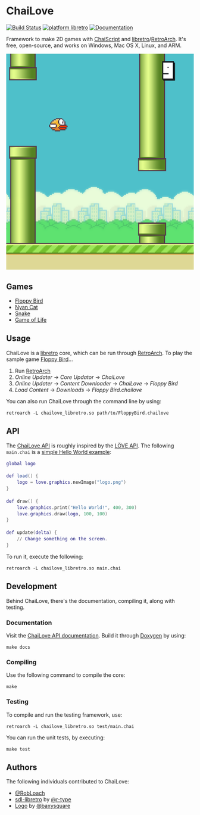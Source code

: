 # ChaiLove
[![Build Status](https://travis-ci.org/libretro/libretro-chailove.svg?branch=master)](https://travis-ci.org/libretro/libretro-chailove)
[![platform libretro](https://img.shields.io/badge/platform-libretro-brightgreen.svg)](http://buildbot.fiveforty.net/admin/buildbot/build/?name=chailove)
[![Documentation](https://img.shields.io/badge/docs-doxygen-blue.svg)](https://rawgit.com/libretro/libretro-chailove/docs/)

Framework to make 2D games with [ChaiScript](http://chaiscript.com/) and [libretro](https://www.libretro.com)/[RetroArch](http://retroarch.com). It's free, open-source, and works on Windows, Mac OS X, Linux, and ARM.

![Floppy Bird Screenshot](docs/screenshot.png)

## Games

- [Floppy Bird](https://github.com/RobLoach/ChaiLove-FloppyBird)
- [Nyan Cat](https://github.com/RobLoach/ChaiLove-NyanCat)
- [Snake](examples/snake/Snake.chai)
- [Game of Life](https://github.com/RobLoach/ChaiLove-GameOfLife)

## Usage

ChaiLove is a [libretro](https://www.libretro.com/) core, which can be run through [RetroArch](http://retroarch.com/). To play the sample game [Floppy Bird](https://github.com/RobLoach/ChaiLove-FloppyBird)...

1. Run [RetroArch](http://retroarch.com/)
2. *Online Updater* → *Core Updator* → *ChaiLove*
3. *Online Updater* → *Content Downloader* → *ChaiLove* → *Floppy Bird*
4. *Load Content* → *Downloads* → *Floppy Bird.chailove*

You can also run ChaiLove through the command line by using:

```
retroarch -L chailove_libretro.so path/to/FloppyBird.chailove
```

## API

The [ChaiLove API](https://rawgit.com/libretro/libretro-chailove/docs/) is roughly inspired by the [LÖVE API](https://love2d.org/wiki/Main_Page). The following `main.chai` is a [simple Hello World example](examples/simple/main.chai):

``` lua
global logo

def load() {
	logo = love.graphics.newImage("logo.png")
}

def draw() {
	love.graphics.print("Hello World!", 400, 300)
	love.graphics.draw(logo, 100, 100)
}

def update(delta) {
	// Change something on the screen.
}
```

To run it, execute the following:

```
retroarch -L chailove_libretro.so main.chai
```

## Development

Behind ChaiLove, there's the documentation, compiling it, along with testing.

### Documentation

Visit the [ChaiLove API documentation](https://rawgit.com/libretro/libretro-chailove/docs/). Build it through [Doxygen](http://www.stack.nl/~dimitri/doxygen/) by using:

```
make docs
```

### Compiling

Use the following command to compile the core:

```
make
```

### Testing

To compile and run the testing framework, use:

```
retroarch -L chailove_libretro.so test/main.chai
```

You can run the unit tests, by executing:

```
make test
```

## Authors

The following individuals contributed to ChaiLove:

- [@RobLoach](http://github.com/robloach)
- [sdl-libretro](https://github.com/r-type/sdl-libretro) by [@r-type](https://github.com/r-type)
- [Logo](docs/chailove.png) by [@baxysquare](https://github.com/baxysquare)
